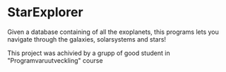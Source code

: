 # StarExplorer
Given a database containing of all the exoplanets, this programs lets you navigate through the galaxies, solarsystems and stars!

This project was achivied by a grupp of good student in "Programvaruutveckling" course 
